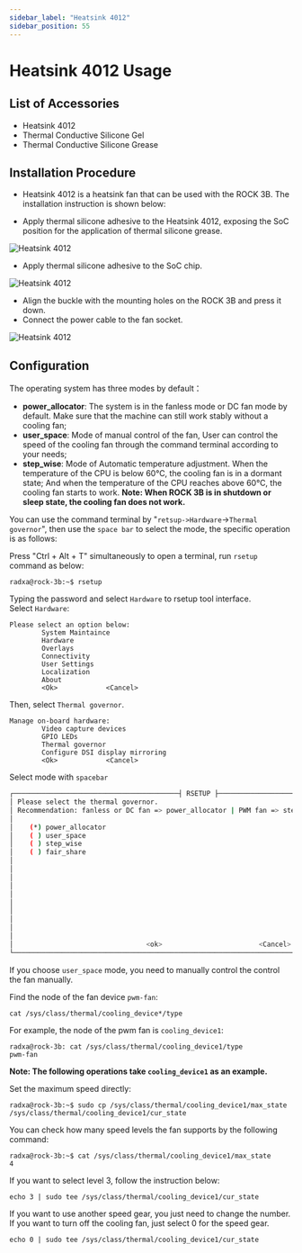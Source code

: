 ```yaml
---
sidebar_label: "Heatsink 4012"
sidebar_position: 55
---
```


# Heatsink 4012 Usage

## List of Accessories

- Heatsink 4012
- Thermal Conductive Silicone Gel
- Thermal Conductive Silicone Grease

## Installation Procedure

- Heatsink 4012 is a heatsink fan that can be used with the ROCK 3B. The installation instruction is shown below:

- Apply thermal silicone adhesive to the Heatsink 4012, exposing the SoC position for the application of thermal silicone grease.

![Heatsink 4012](/img/rock5b/heatsink4012-use-1.webp)

- Apply thermal silicone adhesive to the SoC chip.

![Heatsink 4012](/img/rock5b/heatsink4012-use-2.webp)

- Align the buckle with the mounting holes on the ROCK 3B and press it down.
- Connect the power cable to the fan socket.

![Heatsink 4012](/img/rock3/3b/rock_3b_with_heatsink.webp)

## Configuration

The operating system has three modes by default：

- **power_allocator**: The system is in the fanless mode or DC fan mode by default. Make sure that the machine can still work stably without a cooling fan;
- **user_space**: Mode of manual control of the fan, User can control the speed of the cooling fan through the command terminal according to your needs;
- **step_wise**: Mode of Automatic temperature adjustment. When the temperature of the CPU is below 60°C, the cooling fan is in a dormant state; And when the temperature of the CPU reaches above 60°C, the cooling fan starts to work.
  **Note: When ROCK 3B is in shutdown or sleep state, the cooling fan does not work.**

You can use the command terminal by "`retsup->Hardware`->`Thermal governor`", then use the `space bar` to select the mode, the specific operation is as follows:

Press "Ctrl + Alt + T" simultaneously to open a terminal, run `rsetup` command as below:

```
radxa@rock-3b:~$ rsetup
```

Typing the password and select `Hardware` to rsetup tool interface.  
Select `Hardware`:

```
Please select an option below:
        System Maintaince
        Hardware
        Overlays
        Connectivity
        User Settings
        Localization
        About
        <Ok>            <Cancel>
```

Then, select `Thermal governor`.

```
Manage on-board hardware:
        Video capture devices
        GPIO LEDs
        Thermal governor
        Configure DSI display mirroring
        <Ok>            <Cancel>
```

Select mode with `spacebar`

```bash
┌─────────────────────────────────────────┤ RSETUP ├───────────────────────────────────────────────┐
│ Please select the thermal governor.                                                              │
│ Recommendation: fanless or DC fan => power_allocator | PWM fan => step_wise                      │
│                                                                                                  │
│    (*) power_allocator                                                                           │
│    ( ) user_space                                                                                │
│    ( ) step_wise                                                                                 │
│    ( ) fair_share                                                                                │
│                                                                                                  │
│                                                                                                  │
│                                                                                                  │
│                                                                                                  │
│                                                                                                  │
│                                                                                                  │
│                                                                                                  │
│                                                                                                  │
│                                                                                                  │
│                                                                                                  │
│                                 <ok>                        <Cancel>                             │
└──────────────────────────────────────────────────────────────────────────────────────────────────│
```

If you choose `user_space` mode, you need to manually control the control the fan manually.

Find the node of the fan device `pwm-fan`:

```
cat /sys/class/thermal/cooling_device*/type
```

For example, the node of the pwm fan is `cooling_device1`:

```
radxa@rock-3b: cat /sys/class/thermal/cooling_device1/type
pwm-fan
```

**Note: The following operations take `cooling_device1` as an example.**

Set the maximum speed directly:

```
radxa@rock-3b:~$ sudo cp /sys/class/thermal/cooling_device1/max_state /sys/class/thermal/cooling_device1/cur_state
```

You can check how many speed levels the fan supports by the following command:

```
radxa@rock-3b:~$ cat /sys/class/thermal/cooling_device1/max_state
4
```

If you want to select level 3, follow the instruction below:

```
echo 3 | sudo tee /sys/class/thermal/cooling_device1/cur_state
```

If you want to use another speed gear, you just need to change the number. If you want to turn off the cooling fan, just select 0 for the speed gear.

```
echo 0 | sudo tee /sys/class/thermal/cooling_device1/cur_state
```
